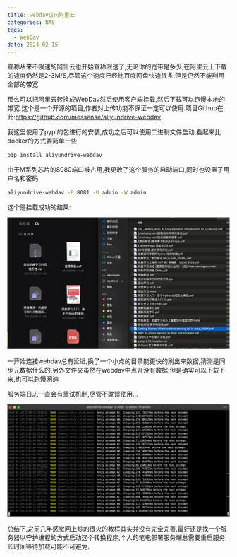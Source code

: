 ```yaml
---
title: webdav访问阿里云
categories: NAS
tags:
  - WebDav
date: 2024-02-15
---
```

宣称从来不限速的阿里云也开始宣称限速了,无论你的宽带是多少,在阿里云上下载的速度仍然是2-3M/S,尽管这个速度已经比百度网盘快速很多,但是仍然不能利用全部的带宽.

那么可以把阿里云转换成WebDav然后使用客户端挂载,然后下载可以跑慢本地的带宽.这个是一个开源的项目,作者对上传功能不保证一定可以使用.项目Github在此:https://github.com/messense/aliyundrive-webdav

我这里使用了pypi的包进行的安装,成功之后可以使用二进制文件启动,看起来比docker的方式要简单一些

```bash
pip install aliyundrive-webdav
```

由于M系列芯片的8080端口被占用,我更改了这个服务的启动端口,同时也设置了用户名和密码

```bash
aliyundrive-webdav -P 8081 -U admin -W admin
```

这个是挂载成功的结果:

![image-20240215151618353](https://raw.githubusercontent.com/Xu-Hardy/image-host/master/image-20240215151618353.png)

一开始连接webdav总有延迟,换了一个小点的目录能更快的刷出来数据,猜测是同步元数据什么的,另外文件夹虽然在webdav中点开没有数据,但是确实可以下载下来,也可以跑慢网速



服务端日志一直会有重试机制,尽管不耽误使用...

![image-20240215151704436](https://raw.githubusercontent.com/Xu-Hardy/image-host/master/image-20240215151704436.png)



总结下,之前几年感觉网上炒的很火的教程其实并没有完全完善,最好还是找一个服务器以守护进程的方式启动这个转换程序,个人的笔电部署服务端总需要重启服务,长时间等待加载可能不可避免.
